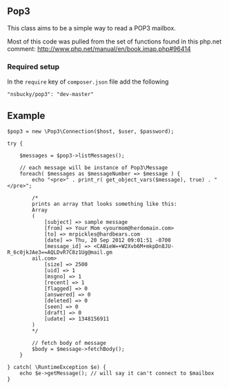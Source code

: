 ## Pop3
This class aims to be a simple way to read a POP3 mailbox.

Most of this code was pulled from the set of functions found in this php.net comment: http://www.php.net/manual/en/book.imap.php#96414

### Required setup
In the `require` key of `composer.json` file add the following

    "nsbucky/pop3": "dev-master"

## Example
    $pop3 = new \Pop3\Connection($host, $user, $password);

    try {

        $messages = $pop3->listMessages();

        // each message will be instance of Pop3\Message
        foreach( $messages as $messageNumber => $message ) {
            echo "<pre>" . print_r( get_object_vars($message), true) . "</pre>";

            /*
            prints an array that looks something like this:
            Array
            (
                [subject] => sample message
                [from] => Your Mom <yourmom@herdomain.com>
                [to] => mrpickles@hardbears.com
                [date] => Thu, 20 Sep 2012 09:01:51 -0700
                [message_id] => <CABieW=+W2Xvb6M+mkpDn8JU-R_6c0jkJAe3==AQLDvR7C8z1Ug@mail.gm
            ail.com>
                [size] => 2500
                [uid] => 1
                [msgno] => 1
                [recent] => 1
                [flagged] => 0
                [answered] => 0
                [deleted] => 0
                [seen] => 0
                [draft] => 0
                [udate] => 1348156911
            )
            */

            // fetch body of message
            $body = $message->fetchBody();
        }

    } catch( \RuntimeException $e) {
        echo $e->getMessage(); // will say it can't connect to $mailbox
    }

